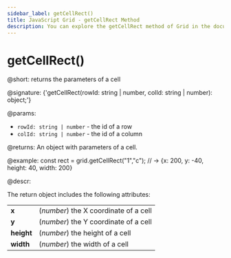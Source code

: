 ```yaml
---
sidebar_label: getCellRect()
title: JavaScript Grid - getCellRect Method 
description: You can explore the getCellRect method of Grid in the documentation of the DHTMLX JavaScript UI library. Browse developer guides and API reference, try out code examples and live demos, and download a free 30-day evaluation version of DHTMLX Suite.
---
```


# getCellRect()

@short: returns the parameters of a cell

@signature: {'getCellRect(rowId: string | number, colId: string | number): object;'}

@params:
- `rowId: string | number` - the id of a row
- `colId: string | number` - the id of a column

@returns:
An object with parameters of a cell.

@example:
const rect = grid.getCellRect("1","c");
// -> {x: 200, y: -40, height: 40, width: 200}

@descr:

The return object includes the following attributes:

<table>
	<tbody>
        <tr>
			<td><b>x</b></td>
			<td>(<i>number</i>) the X coordinate of a cell</td>
		</tr>
        <tr>
			<td><b>y</b></td>
			<td>(<i>number</i>) the Y coordinate of a cell</td>
		</tr>
        <tr>
			<td><b>height</b></td>
			<td>(<i>number</i>) the height of a cell</td>
		</tr>
        <tr>
			<td><b>width</b></td>
			<td>(<i>number</i>) the width of a cell</td>
		</tr>
    </tbody>
</table>

[comment]: # (@related: grid/usage.md#working-with-columns-and-cells)
